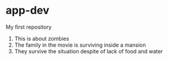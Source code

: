 # app-dev
My first repository
1. This is about zombies
2. The family in the movie is surviving inside a mansion
3. They survive the situation despite of lack of food and water
